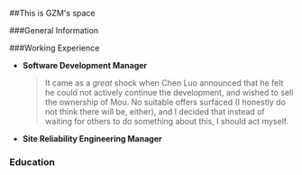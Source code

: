 ##This is GZM's space

###General Information

###Working Experience

* **Software Development Manager**

	>It came as a _great_ shock when Chen Luo announced that he felt he could not actively continue the development, and wished to sell the ownership of Mou. No suitable offers surfaced (I honestly do not think there will be, either), and I decided that instead of waiting for others to do something about this, I should act myself.

* **Site Reliability Engineering Manager**

### Education


